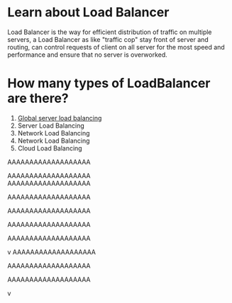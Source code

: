 <h1>Learn about Load Balancer</h1>
<p>
Load Balancer is the way for efficient distribution of traffic on multiple servers, a Load Balancer as like "traffic cop" stay front of server and routing, can control requests of client on all server for the most speed and performance and ensure that no server is overworked.
</p>
<h1>How many types of LoadBalancer are there?</h1>
<ol>
   
   <li><a href="#Section1">Global server load balancing</a></li>
   <li>Server Load Balancing</li>
   <li>Network Load Balancing</li>
   <li>Network Load Balancing</li>
   <li>Cloud Load Balancing</li>
</ol>


<div id="user-content-section1" dir="auto">

AAAAAAAAAAAAAAAAAAA
</br>

AAAAAAAAAAAAAAAAAAA
</br>
AAAAAAAAAAAAAAAAAAA
</br>

AAAAAAAAAAAAAAAAAAA
</br>

AAAAAAAAAAAAAAAAAAA
</br>

AAAAAAAAAAAAAAAAAAA
</br>

AAAAAAAAAAAAAAAAAAA
</br>

v
AAAAAAAAAAAAAAAAAAA
</br>

AAAAAAAAAAAAAAAAAAA
</br>

AAAAAAAAAAAAAAAAAAA
</br>

v

</div>




